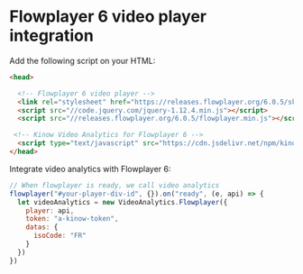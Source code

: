 # Flowplayer 6 video player integration

Add the following script on your HTML:

```html
<head>

  <!-- Flowplayer 6 video player -->
  <link rel="stylesheet" href="https://releases.flowplayer.org/6.0.5/skin/functional.css">
  <script src="//code.jquery.com/jquery-1.12.4.min.js"></script>
  <script src="//releases.flowplayer.org/6.0.5/flowplayer.min.js"></script>

 <!-- Kinow Video Analytics for Flowplayer 6 -->
  <script type="text/javascript" src="https://cdn.jsdelivr.net/npm/kinow-video-analytics@latest/dist/flowplayer.min.js"></script>
</head>
```

Integrate video analytics with Flowplayer 6:

```javascript
// When flowplayer is ready, we call video analytics
flowplayer("#your-player-div-id", {}).on("ready", (e, api) => {
  let videoAnalytics = new VideoAnalytics.Flowplayer({
    player: api,
    token: "a-kinow-token",
    datas: {
      isoCode: "FR"
    }
  })
})
```
